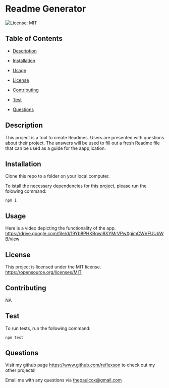 # Readme Generator 
![License: MIT](https://img.shields.io/badge/License-MIT-yellow.svg)                                                                             


## Table of Contents
* [Description](#descrition)

* [Installation](#installation)

* [Usage](#usage)

* [License](#license)

* [Contributing](#contributing)


* [Test](#test)

* [Questions](#questions)


## Description
This project is a tool to create Readmes. Users are presented with questions about their project.  The answers will be used to fill out a 
fresh Readme file that can be used as a guide for the aapp;ication. 



## Installation

Clone this repo to a folder on your local computer.

To istall the necessary dependencies for this project, please run the folowing command:
```
npm i
```

## Usage

Here is a video depicting the functionality of the app.
https://drive.google.com/file/d/19Yb8PHKBqwl8XYMrVPwXgimCWVFUUbWB/view

## License

This project is licensed under the MIT license.
https://opensource.org/licenses/MIT

## Contributing

NA

## Test

To run tests, run the following command:

```
npm test
```

## Questions
Visit my github page https://www.github.com/reflexson to check out my other projects!

Email me with any questions via thepaulcox@gmail.com